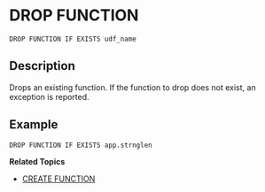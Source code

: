 # DROP FUNCTION

```no-highlight
DROP FUNCTION IF EXISTS udf_name
```

## Description
Drops an existing function. If the function to drop does not exist, an exception is reported.

## Example
```no-highlight
DROP FUNCTION IF EXISTS app.strnglen
```

**Related Topics**

* [CREATE FUNCTION](create-function.md)
